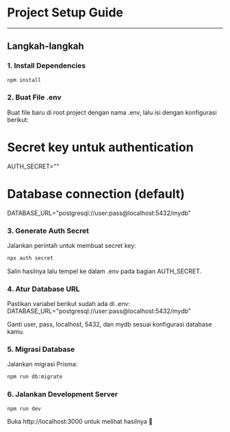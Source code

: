 # Project Setup Guide

---

## Langkah-langkah

### 1. Install Dependencies
```bash
npm install
```

### 2. Buat File .env

Buat file baru di root project dengan nama .env, lalu isi dengan konfigurasi berikut:

# Secret key untuk authentication
AUTH_SECRET=""
# Database connection (default)
DATABASE_URL="postgresql://user:pass@localhost:5432/mydb"

### 3. Generate Auth Secret

Jalankan perintah untuk membuat secret key:
```bash
npx auth secret
```

Salin hasilnya lalu tempel ke dalam .env pada bagian AUTH_SECRET.

### 4. Atur Database URL

Pastikan variabel berikut sudah ada di .env:
DATABASE_URL="postgresql://user:pass@localhost:5432/mydb"

Ganti user, pass, localhost, 5432, dan mydb sesuai konfigurasi database kamu.

### 5. Migrasi Database

Jalankan migrasi Prisma:
```bash
npm run db:migrate
```

### 6. Jalankan Development Server
```bash
npm run dev
```

Buka http://localhost:3000
 untuk melihat hasilnya 🚀